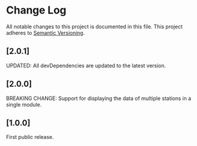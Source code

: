 # Change Log

All notable changes to this project is documented in this file.
This project adheres to [Semantic Versioning](http://semver.org/).

## [2.0.1]

UPDATED: All devDependencies are updated to the latest version.

## [2.0.0]

BREAKING CHANGE: Support for displaying the data of multiple stations in a single module.

## [1.0.0]

First public release.
